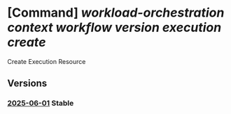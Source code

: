 # [Command] _workload-orchestration context workflow version execution create_

Create Execution Resource

## Versions

### [2025-06-01](/Resources/mgmt-plane/L3N1YnNjcmlwdGlvbnMve30vcmVzb3VyY2Vncm91cHMve30vcHJvdmlkZXJzL21pY3Jvc29mdC5lZGdlL2NvbnRleHRzL3t9L3dvcmtmbG93cy97fS92ZXJzaW9ucy97fS9leGVjdXRpb25zL3t9/2025-06-01.xml) **Stable**

<!-- mgmt-plane /subscriptions/{}/resourcegroups/{}/providers/microsoft.edge/contexts/{}/workflows/{}/versions/{}/executions/{} 2025-06-01 -->
